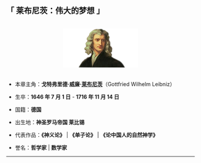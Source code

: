 ## 「 莱布尼茨：伟大的梦想 」

<br>
<div align="center">
    <img src="../pics/Leibniz.jpeg" width=200>
</div>
<br>

+ 本章主角：**戈特弗里德·威廉·[莱布尼茨](#welcome)**（Gottfried Wilhelm Leibniz）

+ 生卒：**1646 年 7 月 1 日** - **1716 年 11 月 14 日**

+ 国籍：**德国**

+ 出生地：**神圣罗马帝国 莱比锡**

+ 代表作品：**《神义论》** | **《单子论》** | **《论中国人的自然神学》**

+ 誉名：**哲学家** | **数学家**

---

